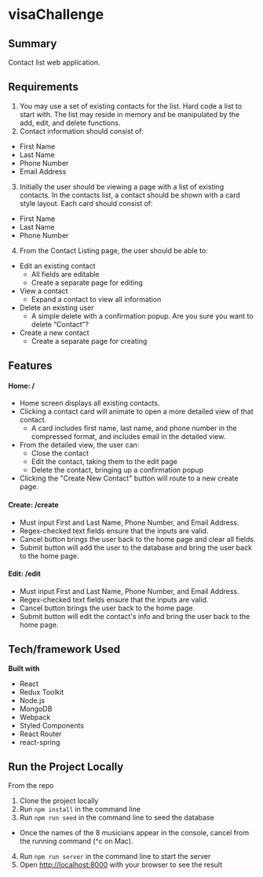 # visaChallenge

## Summary ##
Contact list web application.

## Requirements ##
1. You may use a set of existing contacts for the list. Hard code a list to start with. The list may reside in memory and be manipulated by the add, edit, and delete functions.
2. Contact information should consist of:
  - First Name
  - Last Name
  - Phone Number
  - Email Address
3. Initially the user should be viewing a page with a list of existing contacts. In the contacts list, a contact should be shown with a card style layout. Each card should consist of:
  - First Name
  - Last Name
  - Phone Number
4. From the Contact Listing page, the user should be able to:
  - Edit an existing contact
    - All fields are editable
    - Create a separate page for editing
  - View a contact
    - Expand a contact to view all information
  - Delete an existing user
    - A simple delete with a confirmation popup. Are you sure you want to delete “Contact”?
  - Create a new contact
    - Create a separate page for creating

## Features ##
#### Home: / ####
- Home screen displays all existing contacts.
- Clicking a contact card will animate to open a more detailed view of that contact.
  - A card includes first name, last name, and phone number in the compressed format, and includes email in the detailed view.
- From the detailed view, the user can:
  - Close the contact
  - Edit the contact, taking them to the edit page
  - Delete the contact, bringing up a confirmation popup
- Clicking the "Create New Contact" button will route to a new create page.

#### Create: /create ####
- Must input First and Last Name, Phone Number, and Email Address.
- Regex-checked text fields ensure that the inputs are valid.
- Cancel button brings the user back to the home page and clear all fields.
- Submit button will add the user to the database and bring the user back to the home page.

#### Edit: /edit ####
- Must input First and Last Name, Phone Number, and Email Address.
- Regex-checked text fields ensure that the inputs are valid.
- Cancel button brings the user back to the home page.
- Submit button will edit the contact's info and bring the user back to the home page.

## Tech/framework Used ##
__Built with__
- React
- Redux Toolkit
- Node.js
- MongoDB
- Webpack
- Styled Components
- React Router
- react-spring

## Run the Project Locally ##
From the repo
1. Clone the project locally
2. Run ```npm install``` in the command line
3. Run ```npm run seed``` in the command line to seed the database
  - Once the names of the 8 musicians appear in the console, cancel from the running command (^c on Mac).
4. Run ```npm run server``` in the command line to start the server
5. Open [http://localhost:8000](http://localhost:8000) with your browser to see the result
